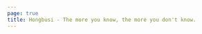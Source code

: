 ```yaml
---
page: true
title: Hongbusi - The more you know, the more you don't know.
---
```


<script setup>
import Home from '~/components/Home.vue'
</script>

<Home />
